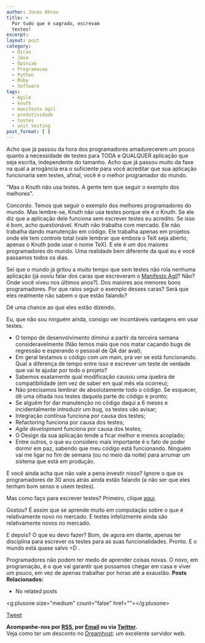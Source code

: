 ```yaml
---
author: Jonas Abreu
title: >
  Por tudo que é sagrado, escrevam
  testes!
excerpt:
layout: post
category:
  - Dicas
  - Java
  - Opiniao
  - Programacao
  - Python
  - Ruby
  - Software
tags:
  - Agile
  - knuth
  - manifesto ágil
  - produtividade
  - testes
  - unit testing
post_format: [ ]
---
```

Acho que já passou da hora dos programadores amadurecerem um pouco quanto a necessidade de testes para TODA e QUALQUER aplicação que seja escrita, independente do tamanho. Acho que já passou muito da fase na qual a arrogância era o suficiente para você acreditar que sua aplicação funcionaria sem testes, afinal, você é o melhor programador do mundo.

“Mas o Knuth não usa testes. A gente tem que seguir o exemplo dos melhores”.

Concordo. Temos que seguir o exemplo dos melhores programadores do mundo. Mas lembre-se, Knuth não usa testes porque ele é o Knuth. Se ele diz que a aplicação dele funciona sem escrever testes eu acredito. Se isso é bom, acho questionável. Knuth não trabalha com mercado. Ele não trabalha dando manutenção em código. Ele trabalha apenas em projetos onde ele tem controle total (vale lembrar que embora o TeX seja aberto, apenas o Knuth pode usar o nome TeX). E ele é um dos maiores programadores do mundo. Uma realidade bem diferente da qual eu e você passamos todos os dias.

Sei que o mundo já gritou a muito tempo que sem testes não rola nenhuma aplicação (já ouviu falar dos caras que escreveram o [Manifesto Ágil][1]? Não? Onde você viveu nos últimos anos?). Dos maiores aos menores bons programadores. Por que raios seguir o exemplo desses caras? Será que eles realmente não sabem o que estão falando?

Dê uma chance ao que eles estão dizendo.

Eu, que não sou ninguém ainda, consigo ver incontáveis vantagens em usar testes.

*   O tempo de desenvolvimento diminui a partir da terceira semana consideravelmente (Não temos mais que nos matar caçando bugs de regressão e esperando o pessoal de QA dar aval);
*   Em geral testamos o código com um main, pra ver se está funcionando. Qual a diferença de tempo entre isso e escrever um teste de verdade que vai te ajudar por todo o projeto?
*   Sabemos exatamente qual modificação causou uma quebra de compatibilidade (em vez de saber em qual mês ela ocorreu);
*   Não precisamos lembrar de absolutamente todo o código. Se esquecer, dê uma olhada nos testes daquela parte do código e pronto;
*   Se alguém for dar manutenção no código daqui a 6 meses e incidentalmente introduzir um bug, os testes vão avisar;
*   Integração contínua funciona por causa dos testes;
*   Refactoring funciona por causa dos testes;
*   *Agile development* funciona por causa dos testes;
*   O Design da sua aplicação tende a ficar melhor e menos acoplado;
*   Entre outros, o que eu considero mais importante é o fato de poder dormir em paz, sabendo que meu código está funcionando. Ninguém vai me ligar no fim de semana (ou no meio da noite) para arrumar um sistema que está em produção.

E você ainda acha que não vale a pena investir nisso? Ignore o que os programadores de 30 anos atrás ainda estão falando (a não ser que eles tenham bom senso e usem testes).

Mas como faço para escrever testes? Primeiro, clique [aqui][2].

Gostou? É assim que se aprende muito em computação sobre o que é relativamente novo no mercado. E testes infelizmente ainda são relativamente novos no mercado.

E depois? O que eu devo fazer? Bom, de agora em diante, apenas ter disciplina para escrever os testes para as suas funcionalidades. Pronto. E o mundo está quase salvo =D .

Programadores não podem ter medo de aprender coisas novas. O novo, em programação, é o que vai garantir que possamos chegar em casa e viver um pouco, em vez de apenas trabalhar por horas até a exaustão. 
**Posts Relacionados:** 
*   No related posts

<g:plusone size="medium" count="false" href=""></g:plusone> 

[Tweet][3] 





**Acompanhe-nos por [ RSS][4], por [Email][5] ou via [Twitter][6].**  
Veja como ter um desconto no [Dreamhost][7]: um excelente servidor web.

 [1]: http://agilemanifesto.org/
 [2]: http://lmgtfy.com/?q=Unit+testing+frameworks&l=1
 [3]: https://twitter.com/share
 [4]: http://feeds.feedburner.com/VidaGeek
 [5]: http://feedburner.google.com/fb/a/mailverify?uri=VidaGeek&loc=pt_BR
 [6]: http://twitter.com/blogvidageek
 [7]: http://vidageek.net/dreamhost/